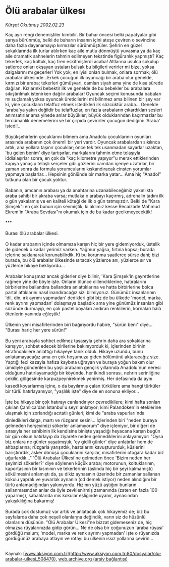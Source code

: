 # Ölü arabalar ülkesı

*Kürşat Okutmuş 2002.02.23*

<div class="pNewsDetailMainContent" itemprop="articleBody">
 Kaç ayrı rengi denemiştiler kimbilir. Bir bahar öncesi belki papatyalar gibi sarıya bürünmüş, belki de baharın insanın içini ateşe çeviren o sevincine daha fazla dayanamayıp kırmızılar sürünmüştüler. Şehrin en güzel sokaklarında ilk turlar atılırken kaç aile mutlu dönmüştü yuvasına ya da kaç aile dramatik sahnelerin tahmin edilmeyen tekstinde figüranlık yapmıştı? Kaç tekerlek, kaç koltuk, kaç fren eskitmişlerdi acaba! Altlarına usulca sokulup satlerce onları okşayan ustaları bulsak bu bilgileri verirler mi bize, yoksa dalgalarını mı geçerler! Yok yok, en iyisi onları bulmak, onlara sormak; ölü arabalar ülkesinde...Erkek çocuğun ilk oyuncağı bir araba olur genelde, kırmızı bir araba; tekerleri gümüşvari, camları siyah ama yine de kısa sürede dağılan. Kızlarınki bebektir ilk ve genelde de bu bebekler bu arabalara sıkıştırılmak istenirken dağılır arabalar! Oyuncak seçimi konusunda babaları mı suçlamalı yoksa oyuncak üreticilerini mi bilinmez ama bilinen bir şey var ki, yine çocukların telaffuz etmek istedikleri ilk sözcüktür araba... Genelde 'araba'ya yakın değildir bu telaffuzlar, en fazla arabaların çıkardıkları sesleri anımsatırlar ama yinede anlar büyükler; büyük olduklarından kaçırmazlar bu tercümanlık denemelerini ve bir çırpıda çevirirler çocuğun dediğini: 'Araba' istedi!..
 <br/>
 <br/>
 Büyükşehirlerin çocuklarını bilmem ama Anadolu çocuklarının oyunları arasında arabanın çok önemli bir yeri vardır. Oyuncak arabalardan sıkılınca artık, ana yollara taşınır çocuklar; önce tek tek usanmadan sayarlar uzaktan, 'bu gelen benim' diye tartışırlar, markalarını tahmin etme telaşıyla iddialaşırlar sonra, en çok da "kaç kilometre yapıyor"u merak ettiklerinden kapıya yanaşıp telaşlı serçeler gibi gözlerini camdan içeriye uzatırlar, bir zaman sonra da formula yorumcularını kıskandıracak cinsten yorumlar yapmaya başlarlar... Hepsinin gönlünde bir marka yatar... Ama hiç "Anadol" tutkunu olan bir çocuk yoktur.
 <br/>
 <br/>
 Babanın, amcanın arabası ya da anahtarına uzanabileceğimiz yakınlıkta araba sahibi bir akraba varsa; mutlaka o arabayı kaçırmış, adrenalin tadını ilk o gün yakalamış ve en kaliteli köteği de ilk o gün tatmışızdır. Belki de "Kara Şimşek"i en çok bunun için sevmiştik, ki aklımız kesse Recaizade Mahmud Ekrem'in "Araba Sevdası"nı okumak için de bu kadar gecikmeyecektik!
 <br/>
 <br/>
 ***
 <br/>
 <br/>
 Burası ölü arabalar ülkesi.
 <br/>
 <br/>
 O kadar arabanın içinde olmamıza karşın hiç bir yere gidemiyorduk, üstelik de gidecek o kadar yerimiz varken. Yağmur yağsa, fırtına kopsa; burada içlerine saklanarak korunabilirdik. Ki bu korunma saatlerce sürse dahi; bizi burada, bu ölü arabalar ülkesinde ısıtacak yüzlerce anı, yüzlerce sır ve yüzlerce hikaye bekliyordu...
 <br/>
 <br/>
 Arabalar konuşmaz ancak giderler diye bilinir, 'Kara Şimşek'in gayretlerine rağmen yine de böyle işte. Onların ölünce dillendiklerine, hatıralarını birbirlerine ballandıra ballandıra anlattıklarına ve hatta birbirlerine bolca partal attıklarını nasıl inandıracağız sizi bilmiyoruz. Günümüz insanlarının 'dil, din, ırk ayrımı yapmadan' dedikleri gibi biz de bu ülkede 'model, marka, renk ayrımı yapmadan' dolaşmaya başladık ama yine günümüz insanları gibi sözünde durmayıp, en çok pastel boyaları andıran renklilerin, kornaları hâlâ ötenlerin yanında eğleştik!
 <br/>
 <br/>
 Ülkenin yeni misafirlerinden biri bağırıyordu habire, "sürün beni" diye... "Burası hariç her yere sürün!"
 <br/>
 <br/>
 Bu yeni arabayla sohbet edilmez tasasıyla şehrin daha ara sokaklarına karışıyor, sohbet edecek birilerine bakınıyorduk ki, içlerinden birinin etrafındakilere anlattığı hikayeye tanık olduk. Hikaye uzundu, bunu anlatamayacağız ama en çok hoşumuza giden bölümünü aktaracağız size. Yaptığı feci kazayla hafıza kaybına uğrayan ve buraya yoğun bakım olur ümidiyle gönderilen bu yaşlı arabanın gençlik yıllarında Anadolu'nun neresi olduğunu hatırlayamadığı bir köyünde, her ikindi sonrası, nehrin serinliğine çekilir, gölgesinde karpuzpeynirekmek yenirmiş. Her defasında da aynı kasedi koyarlarmış içine, o da bayılırmış çalan türkülere ama hangi türküler bir türlü hatırlayamıyor, "yaşlılık işte" diye de en sonuna ekliyor...
 <br/>
 <br/>
 İşte bu hikaye bir çok hatırayı canlandırıyor çevredikilere; kimi hafta sonları çıkılan Çamlıca'dan İstanbul'u seyri anlatıyor; kimi Palandöken'in eteklerine ulaşmak için zorlandığı acıtatlı günleri; kimi de "araba vapurları'nda dinledikleri dalga, martı ve rüzgarın sesini... İçlerinden biri "neden buraya gelmeden herşeyimizi sökerler anlamıyorum" diye içleniyor, bir diğeri de sırasıyla her sahibinin ilk kendisine binişte yaşadığı heyacana karşın bugün bir gün olsun hatırlayıp da ziyarete neden  gelmediklerini anlayamıyor: "Oysa biz onlara ne günler yaşatmıştık, 'ey gidili günler' diye anlatırlar hem de ahbaplarına; rüzgarla yarışırdık, hastalarını kavuştururduk, küslerini barıştırırdık, asker dönüşü çocuklarını karşılar, misafirlerini otogara kadar biz uğurlardık..." 'Ölü Arabalar Ülkesi'ne gelmeden önce 'Bizim neden her şeyimizi sökerler?' diye söylenen küçük araba; motorunun, koltuklarının, kaportasının bir kısmının ve tekerlerinin (aslında hiç bir şeyi kalmamıştı) sökülmesini anlamıştı da, şu dikiz aynasının üzerinde bir zamanlar sallanan kokulu yaprak ve yuvarlak aynanın (cd demek istiyor) neden alındığını bir türlü anlamadığından yakınıyordu. Hızının yüzü aştığını bunların sallanmasından anlar da öyle zevklenirmiş zamanında (zaten en fazla 100 yaparmış), sabahlarıda mis kokular eşliğinde uyanır, aynasından yakışıklılığına bakarmış!
 <br/>
 <br/>
 Burada çok dostumuz var artık ve anlatacak çok hikayemiz de; biz bu sayfalarda daha çok neşeli olanlarına değindik, varın siz de hüzünlü olanlarını düşünün. "Ölü Arabalar Ülkesi"ne bizzat gidemeseniz de, hiç olmazsa rüyalarınızda gidip görün... Ne de olsa bir çoğunuzun 'araba rüyası' gördüğü malum; 'model, marka ve renk ayrımı yapmadan' işte o rüyanızda gördüğünüz arabaya atlayın ve rotayı bu ülkenin ıssız yollarına çevirin...
 <br/>
 <br/>
</div>


Kaynak: [www.aksiyon.com.tr](http://www.aksiyon.com.tr:80/dosyalar/olu-arabalar-ulkesi_508470), [web.archive.org (arşiv bağlantısı)](http://web.archive.org/web/20151014235452/http://www.aksiyon.com.tr:80/dosyalar/olu-arabalar-ulkesi_508470)
